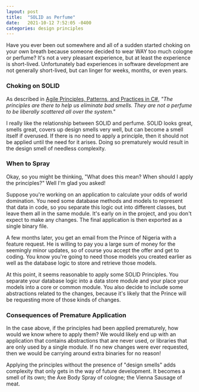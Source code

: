 ```yaml
---
layout: post
title:  "SOLID as Perfume"
date:   2021-10-12 7:52:05 -0400
categories: design principles
---
```


Have you ever been out somewhere and all of a sudden started choking on your own
breath because someone decided to wear WAY too much cologne or perfume? It's 
not a very pleasant experience, but at least the experience is short-lived.
Unfortunately bad experiences in software development are not generally
short-lived, but can linger for weeks, months, or even years.

### Choking on SOLID

As described in 
[Agile Principles, Patterns, and Practices in C#][agile-ppp],
_"The principles are there to help us eliminate bad smells. They are not a 
perfume to be liberally scattered all over the system."_

I really like the relationship between SOLID and perfume. SOLID looks great,
smells great, covers up design smells very well, but can become a smell itself 
if overused. If there is no need to apply a principle, then it should not be
applied until the need for it arises. Doing so prematurely would result in
the design smell of needless complexity.

### When to Spray

Okay, so you might be thinking, "What does this mean? When should I apply the
principles?" Well I'm glad you asked!

Suppose you're working on an application to calculate your odds of world 
domination. You need some database methods and models to represent that data 
in code, so you separate this logic out into different classes, but leave them 
all in the same module. It's early on in the project, and you don't expect to 
make any changes. The final application is then exported as a single binary file.

A few months later, you get an email from the Prince of Nigeria with a feature
request. He is willing to pay you a large sum of money for the seemingly minor 
updates, so of course you accept the offer and get to coding. You know you're 
going to need those models you created earlier as well as the database logic 
to store and retrieve those models.

At this point, it seems reasonable to apply some SOLID Principles. You separate 
your database logic into a data store module and your place your models into a 
core or common module. You also decide to include some abstractions related to 
the changes, because it's likely that the Prince will be requesting more 
of those kinds of changes.

### Consequences of Premature Application

In the case above, if the principles had been applied prematurely, how would we
know where to apply them? We would likely end up with an application that
contains abstractions that are never used, or libraries that are only used by
a single module. If no new changes were ever requested, then we would be 
carrying around extra binaries for no reason!

Applying the principles without the presence of "design smells" adds complexity
that only gets in the way of future development. It becomes a smell of its own; 
the Axe Body Spray of cologne; the Vienna Sausage of meat.

[agile-ppp]: https://www.amazon.com/Agile-Principles-Patterns-Practices-C/dp/0131857258

